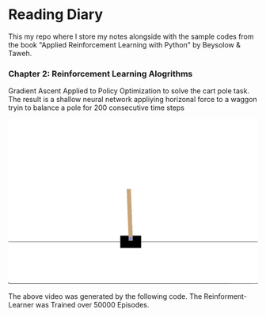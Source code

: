 # Reading Diary

This my repo where I store my notes alongside with the sample codes from the book "Applied Reinforcement Learning with Python" by Beysolow & Taweh. 

### Chapter 2: Reinforcement Learning Alogrithms

Gradient Ascent Applied to Policy Optimization to solve the cart pole task. The result is a shallow neural network appliying horizonal force to a waggon tryin to balance a pole for 200 consecutive  time steps

[![](videos/chapter2/cartpole/prev_small.png)](videos/chapter2/cartpole/vid.mp4)

The above video was generated by the following code. The Reinforment-Learner was Trained over 50000 Episodes.



